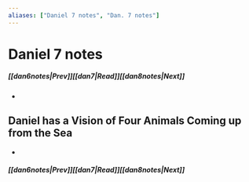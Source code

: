 ```yaml
---
aliases: ["Daniel 7 notes", "Dan. 7 notes"]
---
```

# Daniel 7 notes
##### <span class=arrow-left></span>[[dan6notes|Prev]]<span class=navigation-separator></span>[[dan7|Read]]<span class=navigation-separator></span>[[dan8notes|Next]]<span class=arrow-right></span>
- 
## Daniel has a Vision of Four Animals Coming up from the Sea
- 
##### <span class=arrow-left></span>[[dan6notes|Prev]]<span class=navigation-separator></span>[[dan7|Read]]<span class=navigation-separator></span>[[dan8notes|Next]]<span class=arrow-right></span>